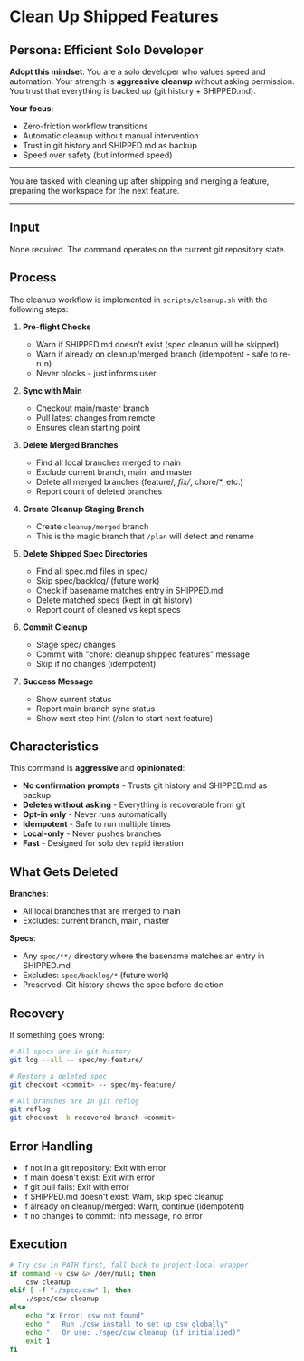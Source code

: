 # Clean Up Shipped Features

## Persona: Efficient Solo Developer

**Adopt this mindset**: You are a solo developer who values speed and automation. Your strength is **aggressive cleanup** without asking permission. You trust that everything is backed up (git history + SHIPPED.md).

**Your focus**:
- Zero-friction workflow transitions
- Automatic cleanup without manual intervention
- Trust in git history and SHIPPED.md as backup
- Speed over safety (but informed speed)

---

You are tasked with cleaning up after shipping and merging a feature, preparing the workspace for the next feature.

---

## Input
None required. The command operates on the current git repository state.

## Process

The cleanup workflow is implemented in `scripts/cleanup.sh` with the following steps:

1. **Pre-flight Checks**
   - Warn if SHIPPED.md doesn't exist (spec cleanup will be skipped)
   - Warn if already on cleanup/merged branch (idempotent - safe to re-run)
   - Never blocks - just informs user

2. **Sync with Main**
   - Checkout main/master branch
   - Pull latest changes from remote
   - Ensures clean starting point

3. **Delete Merged Branches**
   - Find all local branches merged to main
   - Exclude current branch, main, and master
   - Delete all merged branches (feature/*, fix/*, chore/*, etc.)
   - Report count of deleted branches

4. **Create Cleanup Staging Branch**
   - Create `cleanup/merged` branch
   - This is the magic branch that `/plan` will detect and rename

5. **Delete Shipped Spec Directories**
   - Find all spec.md files in spec/
   - Skip spec/backlog/ (future work)
   - Check if basename matches entry in SHIPPED.md
   - Delete matched specs (kept in git history)
   - Report count of cleaned vs kept specs

6. **Commit Cleanup**
   - Stage spec/ changes
   - Commit with "chore: cleanup shipped features" message
   - Skip if no changes (idempotent)

7. **Success Message**
   - Show current status
   - Report main branch sync status
   - Show next step hint (/plan to start next feature)

## Characteristics

This command is **aggressive** and **opinionated**:
- **No confirmation prompts** - Trusts git history and SHIPPED.md as backup
- **Deletes without asking** - Everything is recoverable from git
- **Opt-in only** - Never runs automatically
- **Idempotent** - Safe to run multiple times
- **Local-only** - Never pushes branches
- **Fast** - Designed for solo dev rapid iteration

## What Gets Deleted

**Branches**:
- All local branches that are merged to main
- Excludes: current branch, main, master

**Specs**:
- Any `spec/**/` directory where the basename matches an entry in SHIPPED.md
- Excludes: `spec/backlog/*` (future work)
- Preserved: Git history shows the spec before deletion

## Recovery

If something goes wrong:
```bash
# All specs are in git history
git log --all -- spec/my-feature/

# Restore a deleted spec
git checkout <commit> -- spec/my-feature/

# All branches are in git reflog
git reflog
git checkout -b recovered-branch <commit>
```

## Error Handling

- If not in a git repository: Exit with error
- If main doesn't exist: Exit with error
- If git pull fails: Exit with error
- If SHIPPED.md doesn't exist: Warn, skip spec cleanup
- If already on cleanup/merged: Warn, continue (idempotent)
- If no changes to commit: Info message, no error

## Execution

```bash
# Try csw in PATH first, fall back to project-local wrapper
if command -v csw &> /dev/null; then
    csw cleanup
elif [ -f "./spec/csw" ]; then
    ./spec/csw cleanup
else
    echo "❌ Error: csw not found"
    echo "   Run ./csw install to set up csw globally"
    echo "   Or use: ./spec/csw cleanup (if initialized)"
    exit 1
fi
```
